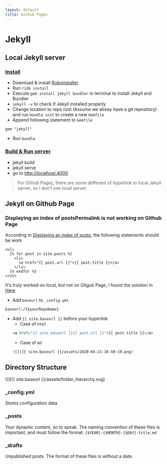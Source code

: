 ```yaml
---
layout: default
title: Github Pages
---
```


# Jekyll
## Local Jekyll server
### [Install](https://jekyllrb.com/docs/installation)
* Download & install [Rubyinstaller](https://rubyinstaller.org/downloads/)
* Run `ridk install`
* Execute `gem install jekyll bundler` in terminal to install Jekyll and Bundler
* `jekyll -v` to check if Jekyll installed properly
* Change location to repo root (Assume we alreay have a git repository) and run `bundle init` to create a new `Gemfile`
* Append following statement to `Gemfile`
```
gem "jekyll"
```
* Run `bundle`

### [Build & Run server](https://jekyllrb.com/docs/step-by-step/01-setup/)
* jekyll build
* jekyll serve
* go to [http://localhost:4000](http://localhost:4000)

> For Github Pages, there are some diifferent of hyperlink to local Jekyll server, so I don't use local server.

## Jekyll on Github Page
### Displaying an index of postsPermalink is not working on Github Page
According to [Displaying an index of posts](https://jekyllrb.com/docs/posts/#displaying-an-index-of-posts), the following statements should be work
```
<ul>
  {% for post in site.posts %}
    <li>
      <a href="{{ post.url }}">{{ post.title }}</a>
    </li>
  {% endfor %}
</ul>
```
It's truly worked on local, but not on Gitgub Page, I found the solution in [Here](https://tinyurl.com/yafse4ly).
* Add `baseurl` to `_config.yml`
```
baseurl:/{$yourRepoName}
```
* Add `{{ site.baseurl }}` before your hyperlink
  * Case of `html`
  ``` markdown
  <a href="{{ site.baseurl }}{{ post.url }}">{{ post.title }}</a>
  ```
  * Case of `md`
  ``` maarkdown
  ![]({{ site.baseurl }}/assets/2020-04-21-16-50-19.png)
  ```

## Directory Structure
![]({{ site.baseurl }}/assets/folder_hierarchy.svg)

### _config.yml
Stores configuration data

### _posts
Your dynamic content, so to speak. The naming convention of these files is important, and must follow the format: `{$YEAR}-{$MONTH}-{$DAY}-title.md`

### _drafts
Unpublished posts. The format of these files is without a date.